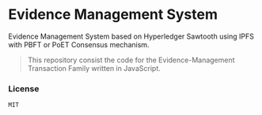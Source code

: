# Evidence Management System

Evidence Management System based on Hyperledger Sawtooth using IPFS with PBFT or PoET Consensus mechanism.

> This repository consist the code for the Evidence-Management Transaction Family written in JavaScript.

### License

```
MIT
```
